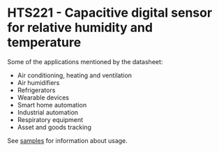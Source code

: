 ﻿# HTS221 - Capacitive digital sensor for relative humidity and temperature 

Some of the applications mentioned by the datasheet:
- Air conditioning, heating and ventilation
- Air humidifiers
- Refrigerators
- Wearable devices
- Smart home automation
- Industrial automation
- Respiratory equipment
- Asset and goods tracking

See [samples](samples/README.md) for information about usage.
